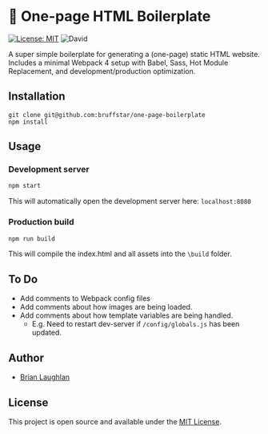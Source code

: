 # :palm_tree: One-page HTML Boilerplate
[![License: MIT](https://img.shields.io/badge/License-MIT-blue.svg)](https://opensource.org/licenses/MIT) ![David](https://img.shields.io/david/dev/bruffstar/one-page-boilerplate)

A super simple boilerplate for generating a (one-page) static HTML website. Includes a minimal Webpack 4 setup with Babel, Sass, Hot Module Replacement, and development/production optimization.

## Installation
```
git clone git@github.com:bruffstar/one-page-boilerplate
npm install
```

## Usage

### Development server

```bash
npm start
```

This will automatically open the development server here:  `localhost:8080`

### Production build

```bash
npm run build
```
This will compile the index.html and all assets into the `\build` folder.

## To Do

- Add comments to Webpack config files
- Add comments about how images are being loaded.
- Add comments about how template variables are being handled.
    - E.g. Need to restart dev-server if `/config/globals.js` has been updated.

## Author

- [Brian Laughlan](https://www.bruffstar.com)

## License

This project is open source and available under the [MIT License](LICENSE).
